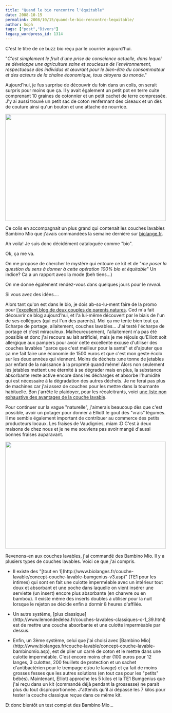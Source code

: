 ```yaml
---
title: "Quand le bio rencontre l'équitable"
date: 2008-10-15
permalink: 2008/10/15/quand-le-bio-rencontre-lequitable/
author: Soph
tags: ["post","Divers"]
legacy_wordpress_id: 1314
---
```


C'est le titre de ce buzz bio reçu par le courrier aujourd'hui.

"_C'est simplement le fruit d'une prise de conscience actuelle, dans lequel se développe une agriculture saine et soucieuse de l'environnement, respectueuse des individus et œuvrant pour le bien-être du consommateur et des acteurs de la chaîne économique, tous citoyens du monde_."

Aujourd'hui, je fus surprise de découvrir du foin dans un colis, on serait surpris pour moins que ça. Il y avait également un petit pot en terre cuite comprenant 10 graines de cotonnier et un petit cachet de terre compressée. J'y ai aussi trouvé un petit sac de coton renfermant des ciseaux et un dès de couture ainsi qu'un bouton et une attache de nourrice.

<img class="alignnone" title="buzzbio" src="http://farm4.static.flickr.com/3241/2943677157_74bb4e82b2.jpg" alt="" width="500" height="333" />

<!-- excerpt -->

Ce colis en accompagnait un plus grand qui contenait les couches lavables Bambino Mio que j'avais commandées la semaine dernière sur [biolange.fr](http://www.biolanges.fr/).

Ah voila! Je suis donc décidément cataloguée comme "bio".

Ok, ça me va.

On me propose de chercher le mystère qui entoure ce kit et de "_me poser la question du sens à donner à cette opération 100% bio et équitable_" Un indice? Ca a un rapport avec la mode (beh tiens...)

On me donne également rendez-vous dans quelques jours pour le _reveal_.

Si vous avez des idées....

Alors tant qu'on est dans le bio, je dois ab-so-lu-ment faire de la promo pour [l'excellent blog de deux couples de parents natures](http://www.parentsnature.be/). Ced m'a fait découvrir ce blog aujourd'hui, et l'a lui-même découvert par le biais de l'un de ses collègues (qui est l'un des parents). Moi ça me tente bien tout ça. Echarpe de portage, allaitement, couches lavables... J'ai testé l'écharpe de portage et c'est miraculeux. Malheureusement, l'allaitement n'a pas été possible et donc j'ai recours au lait artificiel, mais je me réjouis qu'Elliott soit allergique aux pampers pour avoir cette excellente excuse d'utiliser des couches lavables "parce que c'est meilleur pour la santé" et d'ajouter que ça me fait faire une économie de 1500 euros et que c'est mon geste écolo sur les deux années qui viennent. Moins de déchets :une tonne de jetables par enfant de la naissance à la propreté quand même! Alors non seulement les jetables mettent une éternité à se dégrader mais en plus, la substance absorbante reste active encore dans les décharges et absorbe l'humidité qui est nécessaire à la dégradation des autres déchets. Je ne ferai pas plus de machines car j'ai assez de couches pour les mettre dans la tournante habituelle. Bon j'arrête le plaidoyer, pour les récalcitrants, voici [une liste non exhaustive des avantages de la couche lavable](http://www.parentsnature.be/couches-lavables/10-bonnes-raisons-dutiliser-des-couches-lavables).

Pour continuer sur la vague "naturelle", j'aimerais beaucoup dès que c'est possible, avoir un potager pour donner à Elliott le gout des "vrais" légumes. Il me semble également important de contribuer au commerce des petits producteurs locaux. Les fraises de Vaudignies, miam :D C'est à deux maisons de chez nous et je ne me souviens pas avoir mangé d'aussi bonnes fraises auparavant.

<img class="alignnone" title="bambinomio" src="http://farm4.static.flickr.com/3233/2944539512_efb15b90f7.jpg" alt="" width="500" height="333" />

Revenons-en aux couches lavables, j'ai commandé des Bambino Mio. Il y a plusiers types de couches lavables. Voici ce que j'ai compris.
<ul>
	<li>Il existe des "[tout en 1](http://www.biolanges.fr/couche-lavable/concept-couche-lavable-bumgenius-v3.asp)" (TE1 pour les intimes) qui sont en fait une culotte imperméable avec un intérieur tout doux et absorbant et une poche dans laquelle on vient insérer une serviette (un insert) encore plus absorbante (en chanvre ou en bambou). Il existe même des inserts doubles à utiliser pour la nuit lorsque le rejeton se décide enfin à dormir 8 heures d'affilée.</li>
</ul>
<ul>
	<li>Un autre système, [plus classique](http://www.lemondedelea.fr/couches-lavables-classiques-c-1_39.html) est de mettre une couche absorbante et une culotte imperméable par dessus.</li>
</ul>
<ul>
	<li>Enfin, un 3ème système, celui que j'ai choisi avec [Bambino Mio](http://www.biolanges.fr/couche-lavable/concept-couche-lavable-bambinomio.asp), est de plier un carré de coton et le mettre dans une culotte imperméable. C'est encore moins cher (100 euros pour 12 langes, 3 culottes, 200 feuillets de protection et un sachet d'antibactérien pour le trempage et/ou le lavage) et ça fait de moins grosses fesses que les autres solutions (en tout cas pour les "petits" bébés). Maintenant, Elliott approche les 5 kilos et la TE1 Bumgenius que j'ai reçu dans un kit (commandé déjà pendant la grossesse) ne parait plus du tout disproportionnée. J'attends qu'il ai dépassé les 7 kilos pour tester la couche classique reçue dans ce même kit.</li>
</ul>
Et donc bientôt un test complet des Bambino Mio...
